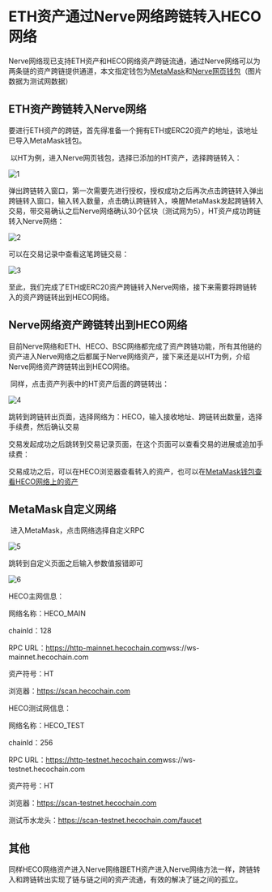 # ETH资产通过Nerve网络跨链转入HECO网络

​	Nerve网络现已支持ETH资产和HECO网络资产跨链流通，通过Nerve网络可以为两条链的资产跨链提供通道，本文指定钱包为[MetaMask](http://docs.nerve.network/zh/Guide/c_bep20_cross_erc20.html)和[Nerve网页钱包](https://wallet.nerve.network/)（图片数据为测试网数据）

## ETH资产跨链转入Nerve网络

​	要进行ETH资产的跨链，首先得准备一个拥有ETH或ERC20资产的地址，该地址已导入MetaMask钱包。

​	以HT为例，进入Nerve网页钱包，选择已添加的HT资产，选择跨链转入：

![1](./g_hecochain/1.png)

弹出跨链转入窗口，第一次需要先进行授权，授权成功之后再次点击跨链转入弹出跨链转入窗口，输入转入数量，点击确认跨链转入，唤醒MetaMask发起跨链转入交易，带交易确认之后Nerve网络确认30个区块（测试网为5），HT资产成功跨链转入Nerve网络：

![2](./g_hecochain/2.png)

可以在交易记录中查看这笔跨链交易：

![3](./g_hecochain/3.png)

至此，我们完成了ETH或ERC20资产跨链转入Nerve网络，接下来需要将跨链转入的资产跨链转出到HECO网络。

## Nerve网络资产跨链转出到HECO网络

​	目前Nerve网络和ETH、HECO、BSC网络都完成了资产跨链功能，所有其他链的资产进入Nerve网络之后都属于Nerve网络资产，接下来还是以HT为例，介绍Nerve网络资产跨链转出到HECO网络。

​	同样，点击资产列表中的HT资产后面的跨链转出：

![4](./g_hecochain/4.png)

跳转到跨链转出页面，选择网络为：HECO，输入接收地址、跨链转出数量，选择手续费，然后确认交易



交易发起成功之后跳转到交易记录页面，在这个页面可以查看交易的进展或追加手续费：



交易成功之后，可以在HECO浏览器查看转入的资产，也可以在[MetaMask钱包查看HECO网络上的资产](http://docs.nerve.network/zh/Guide/c_bep20_cross_erc20.html#metamask%E6%9F%A5%E7%9C%8B%E8%B5%84%E4%BA%A7)



## MetaMask自定义网络

​	进入MetaMask，点击网络选择自定义RPC

![5](./g_hecochain/5.png)

跳转到自定义页面之后输入参数值报错即可

![6](./g_hecochain/6.png)



HECO主网信息：

网络名称：HECO_MAIN

chainId：128

RPC URL：https://http-mainnet.hecochain.com
​		   wss://ws-mainnet.hecochain.com

资产符号：HT

浏览器：https://scan.hecochain.com

HECO测试网信息：

网络名称：HECO_TEST

chainId：256

RPC URL：https://http-testnet.hecochain.com
​		   wss://ws-testnet.hecochain.com

资产符号：HT

浏览器：https://scan-testnet.hecochain.com

测试币水龙头：https://scan-testnet.hecochain.com/faucet

## 其他

​	同样HECO网络资产进入Nerve网络跟ETH资产进入Nerve网络方法一样，跨链转入和跨链转出实现了链与链之间的资产流通，有效的解决了链之间的孤立。





